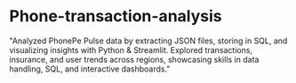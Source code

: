 # Phone-transaction-analysis
"Analyzed PhonePe Pulse data by extracting JSON files, storing in SQL, and visualizing insights with Python &amp; Streamlit. Explored transactions, insurance, and user trends across regions, showcasing skills in data handling, SQL, and interactive dashboards."
